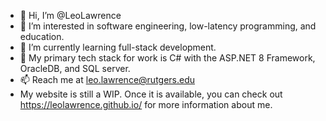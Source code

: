 - 👋 Hi, I’m @LeoLawrence
- 👀 I’m interested in software engineering, low-latency programming, and education.
- 🌱 I’m currently learning full-stack development.
- 📝 My primary tech stack for work is C# with the ASP.NET 8 Framework, OracleDB, and SQL server.
- 📫 Reach me at leo.lawrence@rutgers.edu
- My website is still a WIP. Once it is available, you can check out https://leolawrence.github.io/ for more information about me.

<!---
LeoLawrence/LeoLawrence is a ✨ special ✨ repository because its `README.md` (this file) appears on your GitHub profile.
You can click the Preview link to take a look at your changes.
--->
